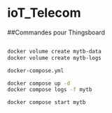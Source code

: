 # ioT_Telecom


##Commandes pour Thingsboard

```sh

docker volume create mytb-data
docker volume create mytb-logs

docker-compose.yml

docker compose up -d
docker compose logs -f mytb

docker compose start mytb

```
